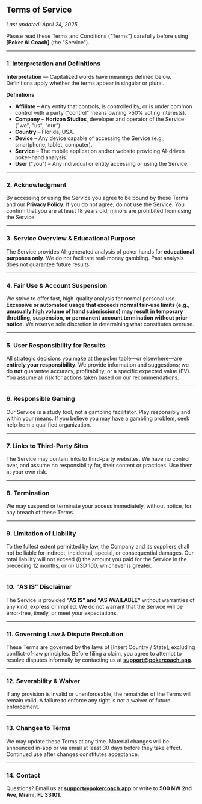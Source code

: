 ## Terms of Service
_Last updated: April 24, 2025_

Please read these Terms and Conditions ("Terms") carefully before using **[Poker AI Coach]** (the "Service").

---
### 1. Interpretation and Definitions
**Interpretation** — Capitalized words have meanings defined below. Definitions apply whether the terms appear in singular or plural.

**Definitions**
- **Affiliate** – Any entity that controls, is controlled by, or is under common control with a party ("control" means owning >50% voting interests).
- **Company** – **Horizon Studios**, developer and operator of the Service ("we", "us", "our").
- **Country** – Florida, USA.
- **Device** – Any device capable of accessing the Service (e.g., smartphone, tablet, computer).
- **Service** – The mobile application and/or website providing AI-driven poker-hand analysis.
- **User** ("you") – Any individual or entity accessing or using the Service.

---
### 2. Acknowledgment
By accessing or using the Service you agree to be bound by these Terms and our **Privacy Policy**. If you do not agree, do not use the Service. You confirm that you are at least 18 years old; minors are prohibited from using the Service.

---
### 3. Service Overview & Educational Purpose
The Service provides AI-generated analysis of poker hands for **educational purposes only**. We do not facilitate real-money gambling. Past analysis does not guarantee future results.

---
### 4. Fair Use & Account Suspension
We strive to offer fast, high-quality analysis for normal personal use. **Excessive or automated usage that exceeds normal fair-use limits (e.g., unusually high volume of hand submissions) may result in temporary throttling, suspension, or permanent account termination without prior notice.** We reserve sole discretion in determining what constitutes overuse.

---
### 5. User Responsibility for Results
All strategic decisions you make at the poker table—or elsewhere—are **entirely your responsibility**. We provide information and suggestions; we do **not** guarantee accuracy, profitability, or a specific expected value (EV). You assume all risk for actions taken based on our recommendations.

---
### 6. Responsible Gaming
Our Service is a study tool, not a gambling facilitator. Play responsibly and within your means. If you believe you may have a gambling problem, seek help from a qualified organization.

---
### 7. Links to Third-Party Sites
The Service may contain links to third-party websites. We have no control over, and assume no responsibility for, their content or practices. Use them at your own risk.

---
### 8. Termination
We may suspend or terminate your access immediately, without notice, for any breach of these Terms.

---
### 9. Limitation of Liability
To the fullest extent permitted by law, the Company and its suppliers shall not be liable for indirect, incidental, special, or consequential damages. Our total liability will not exceed (i) the amount you paid for the Service in the preceding 12 months, or (ii) USD 100, whichever is greater.

---
### 10. "AS IS" Disclaimer
The Service is provided **"AS IS" and "AS AVAILABLE"** without warranties of any kind, express or implied. We do not warrant that the Service will be error-free, timely, or meet your expectations.

---
### 11. Governing Law & Dispute Resolution
These Terms are governed by the laws of [Insert Country / State], excluding conflict-of-law principles. Before filing a claim, you agree to attempt to resolve disputes informally by contacting us at **support@pokercoach.app**.

---
### 12. Severability & Waiver
If any provision is invalid or unenforceable, the remainder of the Terms will remain valid. A failure to enforce any right is not a waiver of future enforcement.

---
### 13. Changes to Terms
We may update these Terms at any time. Material changes will be announced in-app or via email at least 30 days before they take effect. Continued use after changes constitutes acceptance.

---
### 14. Contact
Questions? Email us at **support@pokercoach.app** or write to **500 NW 2nd Ave, Miami, FL 33101**.